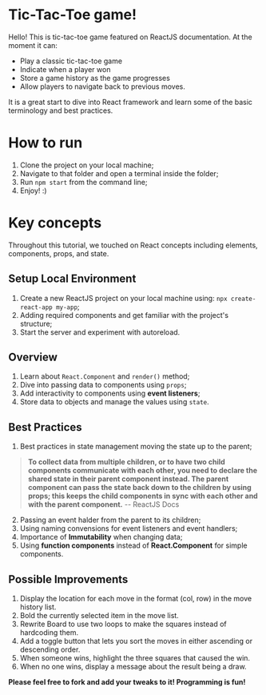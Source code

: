 # Tic-Tac-Toe game!

Hello! This is tic-tac-toe game featured on ReactJS documentation. At the moment it can:

 - Play a classic tic-tac-toe game
 - Indicate when a player won
 - Store a game history as the game progresses
 - Allow players to navigate back to previous moves.

It is a great start to dive into React framework and learn some of the basic terminology and best practices.

# How to run

 1. Clone the project on your local machine;
 2. Navigate to that folder and open a terminal inside the folder;
 3. Run `npm start` from the command line;
 4. Enjoy! :)

# Key concepts

Throughout this tutorial, we touched on React concepts including elements, components, props, and state.


## Setup Local Environment

 1. Create a new ReactJS project on your local machine using: `npx create-react-app my-app`;
 2. Adding required components and get familiar with the project's structure;
 3. Start the server and experiment with autoreload.

## Overview

 1. Learn about `React.Component` and `render()` method;
 2. Dive into passing data to components using `props`;
 3. Add interactivity to components using **event listeners**;
 4. Store data to objects and manage the values using `state`.

## Best Practices

 1. Best practices in state management moving the state up to the parent;

> **To collect data from multiple children, or to have two child components communicate with each other, you need to declare the shared state in their parent component instead. The parent component can pass the state back down to the children by using props; this keeps the child components in sync with each other and with the parent component.** -- ReactJS Docs

 2. Passing an event halder from the parent to its children;
 3. Using naming convensions for event listeners and event handlers;
 4. Importance of **Immutability** when changing data;
 5. Using **function components** instead of **React.Component** for simple components.

## Possible Improvements

1.  Display the location for each move in the format (col, row) in the move history list.
2.  Bold the currently selected item in the move list.
3.  Rewrite Board to use two loops to make the squares instead of hardcoding them.
4.  Add a toggle button that lets you sort the moves in either ascending or descending order.
5.  When someone wins, highlight the three squares that caused the win.
6.  When no one wins, display a message about the result being a draw.


**Please feel free to fork and add your tweaks to it! Programming is fun!**
